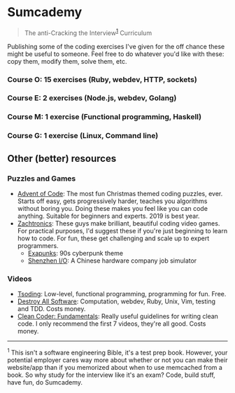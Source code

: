 # Sumcademy

> The anti-Cracking the Interview<sup>[1](#cracking)</sup> Curriculum

Publishing some of the coding exercises I've given for the off chance these
might be useful to someone. Feel free to do whatever you'd like with these: copy
them, modify them, solve them, etc.

### Course O: 15 exercises (Ruby, webdev, HTTP, sockets)
### Course E: 2 exercises (Node.js, webdev, Golang)
### Course M: 1 exercise (Functional programming, Haskell)
### Course G: 1 exercise (Linux, Command line)

## Other (better) resources
### Puzzles and Games
- [Advent of Code](https://adventofcode.com/): The most fun Christmas themed coding puzzles, ever. Starts off easy, gets progressively harder, teaches you algorithms without boring you. Doing these makes you feel like you can code anything. Suitable for beginners and experts. 2019 is best year.
- [Zachtronics](https://zachtronics.com/): These guys make brilliant, beautiful coding video games. For practical purposes, I'd suggest these if you're just beginning to learn how to code. For fun, these get challenging and scale up to expert programmers. 
  - [Exapunks](https://zachtronics.com/exapunks/): 90s cyberpunk theme
  - [Shenzhen I/O](https://zachtronics.com/shenzhen-io/): A Chinese hardware company job simulator
### Videos
- [Tsoding](https://youtube.com/tsoding): Low-level, functional programming, programming for fun. Free.
- [Destroy All Software](https://www.destroyallsoftware.com/): Computation, webdev, Ruby, Unix, Vim, testing and TDD. Costs money.
- [Clean Coder: Fundamentals](https://cleancoders.com/series/clean-code/fundamentals): Really useful guidelines for writing clean code. I only recommend the first 7 videos, they're all good. Costs money.

---

<a name="cracking"><sup>1</sup></a> This isn't a software engineering Bible, it's a test prep book. However, your potential employer cares way more about
whether or not you can make their website/app than if you memorized about when to use memcached from a book. So why study for the interview like it's
an exam? Code, build stuff, have fun, do Sumcademy.
